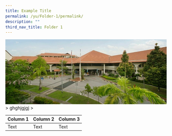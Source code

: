 ```yaml
---
title: Example Title
permalink: /yu/Folder-1/permalink/
description: ""
third_nav_title: Folder 1
---
```

![](/images/IMH-2365249432.jpg)
&gt; ghghjgjgj
&gt; 

| Column 1 | Column 2 | Column 3 |
| -------- | -------- | -------- |
| Text     | Text     | Text     |

